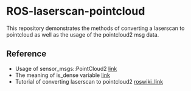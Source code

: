 # ROS-laserscan-pointcloud

This repository demonstrates the methods of converting a laserscan to pointcloud as well as the usage of the pointcloud2 msg data.

## Reference

- Usage of sensor_msgs::PointCloud2 [link](https://answers.ros.org/question/219876/using-sensor_msgspointcloud2-natively/)
- The meaning of is_dense variable [link](http://www.pcl-users.org/warning-is-dense-misused-td2029417.html)
- Tutorial of converting laserscan to pointcloud2 [roswiki_link](http://wiki.ros.org/laser_pipeline/Tutorials/IntroductionToWorkingWithLaserScannerData)
